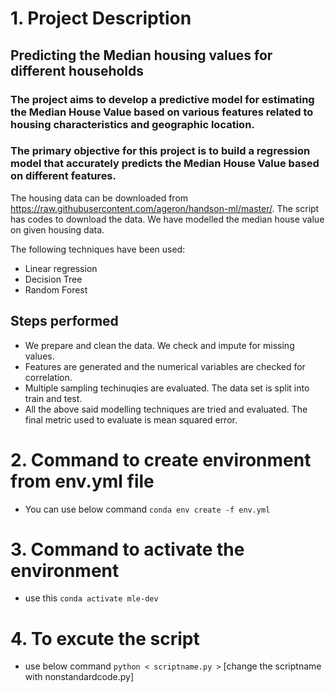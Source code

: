 
# 1. Project Description
## Predicting the Median housing values for different households
### The project aims to develop a predictive model for estimating the Median House Value based on various features related to housing characteristics and geographic location.

### The primary objective for this project is to build a regression model that accurately predicts the Median House Value based on different features.

The housing data can be downloaded from https://raw.githubusercontent.com/ageron/handson-ml/master/. The script has codes to download the data. We have modelled the median house value on given housing data. 

The following techniques have been used: 

 - Linear regression
 - Decision Tree
 - Random Forest

## Steps performed
 - We prepare and clean the data. We check and impute for missing values.
 - Features are generated and the numerical variables are checked for correlation.
 - Multiple sampling techinuqies are evaluated. The data set is split into train and test.
 - All the above said modelling techniques are tried and evaluated. The final metric used to evaluate is mean squared error.


# 2. Command to create environment from env.yml file

 - You can use below command
   `conda env create -f env.yml`

# 3. Command to activate the environment

 - use this
   `conda activate mle-dev`

# 4. To excute the script
 
 - use below command
   `python < scriptname.py >` [change the scriptname with nonstandardcode.py]




